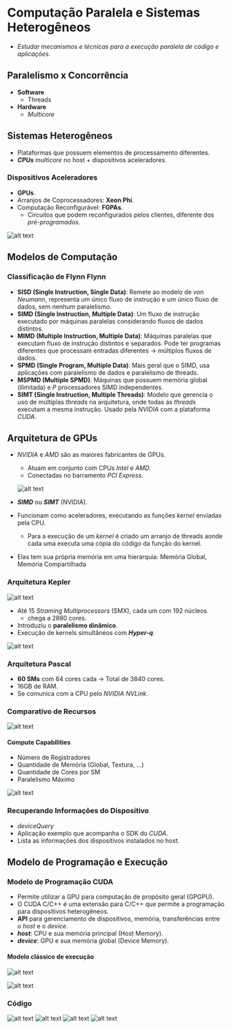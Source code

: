 # Computação Paralela e Sistemas Heterogêneos
- *Estudar mecanismos e técnicas para a execução paralela de código e aplicações.*

## Paralelismo x Concorrência
- **Software**
    - Threads
- **Hardware**
    - *Multicore*

## Sistemas Heterogêneos
- Plataformas que possuem elementos de processamento diferentes.
-  ***CPUs*** *multicore* no host + dispositivos aceleradores.
### Dispositivos Aceleradores
- **GPUs**.
- Arranjos de Coprocessadores: **Xeon Phi**.
- Computação Reconfigurável: **FGPAs**.
    - Circuitos que podem reconfigurados pelos clientes, diferente dos *pré-programados*.

![alt text](images/host_dispositivos-aceleradores.png)

## Modelos de Computação

###  Classificação de Flynn Flynn

- **SISD (Single Instruction, Single Data)**: Remete ao modelo de *von Neumann*, representa um único fluxo de instrução e um único fluxo de dados, sem nenhum paralelismo.
- **SIMD (Single Instruction, Multiple Data)**: Um fluxo de instrução executado por máquinas paralelas considerando fluxos de dados distintos.
- **MIMD (Multiple Instruction, Multiple Data)**: Máquinas paralelas que executam fluxo de instrução distintos e separados. Pode ter programas diferentes que processam entradas diferentes -> múltiplos fluxos de dados.
- **SPMD (Single Program, Multiple Data)**: Mais geral que o SIMD, usa aplicações com paralelismo de dados e paralelismo de threads.
- **MSPMD (Multiple SPMD)**: Máquinas que possuem memória global (ilimitada) e *P* processadores SIMD independentes.
- **SIMT (Single Instruction, Multiple Threads)**: Modelo que gerencia o uso de múltiplas *threads* na arquitetura, onde todas as *threads* executam a mesma instrução. Usado pela *NVIDIA* com a plataforma *CUDA*.

## Arquitetura de GPUs
- *NVIDIA* e *AMD* são as maiores fabricantes de GPUs.
    - Atuam em conjunto com CPUs *Intel* e *AMD*.
    - Conectadas no barramento *PCI Express*.

    ![alt text](images/pci.png)
- ***SIMD*** ou ***SIMT*** (NVIDIA).
- Funcionam como aceleradores, executando as funções *kernel* enviadas pela CPU.
    - Para a execução de um *kernel* é criado um arranjo de threads aonde cada uma executa uma cópia do código da função do kernel.
- Elas tem sua própria memória em uma hierarquia: Memória Global, Memória Compartilhada 

### Arquitetura Kepler 

![alt text](images/kepler.png)

- Até 15 *Straming Multiprocessors* (SMX), cada um com 192 núcleos.
    - chega a 2880 cores.
- Introduziu o **paralelismo dinâmico**.
- Execução de kernels simultâneos com ***Hyper-q***.

![alt text](images/keplerII.png)

### Arquitetura Pascal

- **60 SMs** com 64 cores cada -> Total de 3840 cores.
- 16GB de RAM.
- Se comunica com a CPU pelo *NVIDIA NVLink*.

### Comparativo de Recursos

![alt text](images/comparacao.png)

#### Compute Capabilities
- Número de Registradores
- Quantidade de Memória (Global, Textura, ...)
- Quantidade de Cores por SM
- Paralelismo Máximo

![alt text](images/compute_capabilities.png)

### Recuperando Informações do Dispositivo
- *deviceQuery*
- Aplicação exemplo que acompanha o SDK do *CUDA*.
- Lista as informações dos dispositivos instalados no host.

## Modelo de Programação e Execução

### Modelo de Programação CUDA
- Permite utilizar a GPU para computação de propósito geral (GPGPU).
- O CUDA C/C++ é uma extensão para C/C++ que permite a programação para dispositivos heterogêneos.
- **API** para gerenciamento de dispositivos, memória,  transferências entre o *host* e o *device*.
- ***host***: CPU e sua memória principal (Host Memory).
- ***device***: GPU e sua memória global (Device Memory).

#### Modelo clássico de execução

![alt text](images/modelo-execucao.png)

![alt text](images/fluxo-execucao.png)

### Código
![alt text](images/codigo1.png)
![alt text](images/codigo2.png)
![alt text](images/codigo3.png)
![alt text](images/resultado-codigo.png)